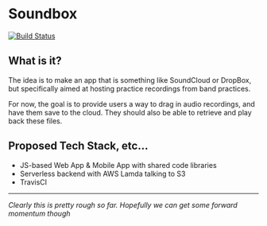 # Soundbox

[![Build Status](https://travis-ci.org/abstractKnowledge/soundbox.svg?branch=master)](https://travis-ci.org/abstractKnowledge/soundbox)

## What is it?

The idea is to make an app that is something like SoundCloud or DropBox, but specifically aimed
at hosting practice recordings from band practices.

For now, the goal is to provide users a way to drag in audio recordings, and have them save to the
cloud. They should also be able to retrieve and play back these files.

## Proposed Tech Stack, etc...

 - JS-based Web App & Mobile App with shared code libraries
 - Serverless backend with AWS Lamda talking to S3
 - TravisCI

------------------------------------

*Clearly this is pretty rough so far. Hopefully we can get some forward momentum though*

